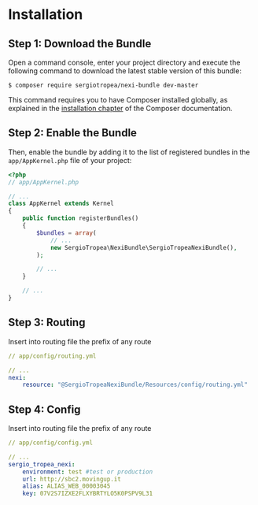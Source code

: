 Installation
============

Step 1: Download the Bundle
---------------------------

Open a command console, enter your project directory and execute the
following command to download the latest stable version of this bundle:

```console
$ composer require sergiotropea/nexi-bundle dev-master
```

This command requires you to have Composer installed globally, as explained
in the [installation chapter](https://getcomposer.org/doc/00-intro.md)
of the Composer documentation.

Step 2: Enable the Bundle
-------------------------

Then, enable the bundle by adding it to the list of registered bundles
in the `app/AppKernel.php` file of your project:

```php
<?php
// app/AppKernel.php

// ...
class AppKernel extends Kernel
{
    public function registerBundles()
    {
        $bundles = array(
            // ...
            new SergioTropea\NexiBundle\SergioTropeaNexiBundle(),
        );

        // ...
    }

    // ...
}
```

Step 3: Routing
-------------------------

Insert into routing file the prefix of any route

```yml
// app/config/routing.yml

// ...
nexi:
    resource: "@SergioTropeaNexiBundle/Resources/config/routing.yml"
```

Step 4: Config
-------------------------

Insert into routing file the prefix of any route

```yml
// app/config/config.yml

// ...
sergio_tropea_nexi:
    environment: test #test or production
    url: http://sbc2.movingup.it
    alias: ALIAS_WEB_00003045
    key: 07V2S7IZXE2FLXYBRTYLO5K0PSPV9L31
```    